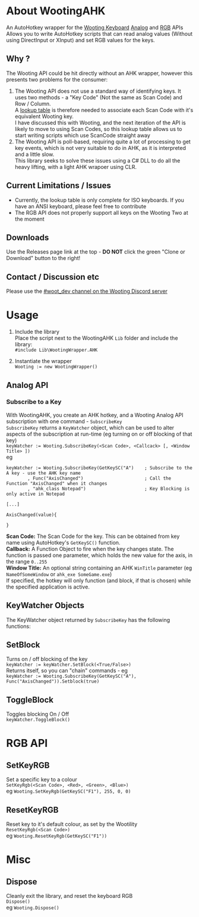 # About WootingAHK

An AutoHotkey wrapper for the [Wooting Keyboard](https://wooting.io/) [Analog](https://github.com/WootingKb/wooting-analog-sdk) and [RGB](https://github.com/WootingKb/wooting-rgb-sdk) APIs  
Allows you to write AutoHotkey scripts that can read analog values (Without using DirectInput or XInput) and set RGB values for the keys. 

## Why ?
The Wooting API could be hit directly without an AHK wrapper, however this presents two problems for the consumer:  
1) The Wooting API does not use a standard way of identifying keys. It uses two methods - a "Key Code" (Not the same as Scan Code) and Row / Column.  
A [lookup table](https://github.com/evilC/WootingAHK/blob/master/WootingAHK/WootingCodeLookup.cs) is therefore needed to associate each Scan Code with it's equivalent Wooting key.  
I have discussed this with Wooting, and the next iteration of the API is likely to move to using Scan Codes, so this lookup table allows us to start writing scripts which use ScanCode straight away
2) The Wooting API is poll-based, requiring quite a lot of processing to get key events, which is not very suitable to do in AHK, as it is interpreted and a little slow.  
This library seeks to solve these issues using a C# DLL to do all the heavy lifting, with a light AHK wrapoer using CLR.  

## Current Limitations / Issues
* Currently, the lookup table is only complete for ISO keyboards. If you have an ANSI keyboard, please feel free to contribute  
* The RGB API does not properly support all keys on the Wooting Two at the moment

## Downloads
Use the Releases page link at the top - **DO NOT** click the green "Clone or Download" button to the right!  

## Contact / Discussion etc
Please use the [#woot_dev channel on the Wooting Discord server](https://discord.gg/zREJYgV)  

# Usage

1) Include the library  
Place the script next to the WootingAHK `Lib` folder and include the library:  
`#include Lib\WootingWrapper.AHK`  

1) Instantiate the wrapper  
`Wooting := new WootingWrapper()`  

## Analog API

### Subscribe to a Key
With WootingAHK, you create an AHK hotkey, and a Wooting Analog API subscription with one command - `SubscribeKey`  
`SubscribeKey` returns a `KeyWatcher` object, which can be used to alter aspects of the subscription at run-time (eg turning on or off blocking of that key)  
`keyWatcher := Wooting.SubscribeKey(<Scan Code>, <Callcack> [, <Window Title> ])`  
eg 
```
keyWatcher := Wooting.SubscribeKey(GetKeySC("A")	; Subscribe to the A key - use the AHK key name
		, Func("AxisChanged") 						; Call the Function "AxisChanged" when it changes
		, "ahk_class Notepad")						; Key Blocking is only active in Notepad
    
[...]

AxisChanged(value){

}
```
**Scan Code:** The Scan Code for the key. This can be obtained from key name using AutoHotkey's `GetKeySC()` function.  
**Callback:** A Function Object to fire when the key changes state. The function is passed one parameter, which holds the new value for the axis, in the range `0..255`  
**Window Title:** An optional string containing an AHK `WinTitle` parameter (eg `NameOfSomeWindow` or `ahk_exe SomeGame.exe`)  
If specified, the hotkey will only function (and block, if that is chosen) while the specified application is active.  

## KeyWatcher Objects
The KeyWatcher object returned by `SubscribeKey` has the following functions:  

## SetBlock
Turns on / off blocking of the key  
`keyWatcher := keyWatcher.SetBlock(<True/False>)`  
Returns itself, so you can "chain" commands - eg  
`keyWatcher := Wooting.SubscribeKey(GetKeySC("A"), Func("AxisChanged")).Setblock(true)`

## ToggleBlock
Toggles blocking On / Off  
`keyWatcher.ToggleBlock()`  

# RGB API
## SetKeyRGB
Set a specific key to a colour  
`SetKeyRgb(<Scan Code>, <Red>, <Green>, <Blue>)`  
eg `Wooting.SetKeyRgb(GetKeySC("F1"), 255, 0, 0)`  

## ResetKeyRGB
Reset key to it's default colour, as set by the Wootility  
`ResetKeyRgb(<Scan Code>)`  
eg `Wooting.ResetKeyRgb(GetKeySC("F1"))`

# Misc
## Dispose  
Cleanly exit the library, and reset the keyboard RGB  
`Dispose()`  
eg `Wooting.Dispose()`  
